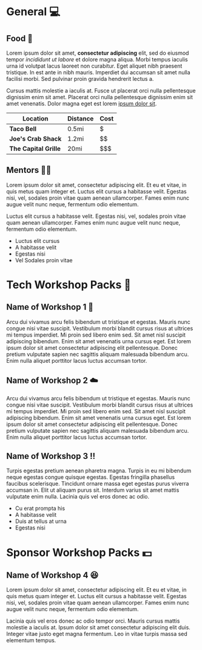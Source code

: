 # General 💻

## Food 🌮

Lorem ipsum dolor sit amet, **consectetur adipiscing** elit, sed do eiusmod tempor *incididunt ut labore* et dolore magna aliqua. Morbi tempus iaculis urna id volutpat lacus laoreet non curabitur. Eget aliquet nibh praesent tristique. In est ante in nibh mauris. Imperdiet dui accumsan sit amet nulla facilisi morbi. Sed pulvinar proin gravida hendrerit lectus a.

Cursus mattis molestie a iaculis at. Fusce ut placerat orci nulla pellentesque dignissim enim sit amet. Placerat orci nulla pellentesque dignissim enim sit amet venenatis. Dolor magna eget est lorem [ipsum dolor sit](https://github.com/acmutd/hackportal).

| Location               | Distance | Cost |
|------------------------|----------|------|
| **Taco Bell**          | 0.5mi    | $    |
| **Joe's Crab Shack**   | 1.2mi    | $$   |
| **The Capital Grille** | 20mi     | $$$  |

## Mentors 🧑‍🏫

Lorem ipsum dolor sit amet, consectetur adipiscing elit. Et eu et vitae, in quis metus quam integer et. Luctus elit cursus a habitasse velit. Egestas nisi, vel, sodales proin vitae quam aenean ullamcorper. Fames enim nunc augue velit nunc neque, fermentum odio elementum.

Luctus elit cursus a habitasse velit. Egestas nisi, vel, sodales proin vitae quam aenean ullamcorper. Fames enim nunc augue velit nunc neque, fermentum odio elementum.

- Luctus elit cursus
- A habitasse velit
- Egestas nisi
- Vel Sodales proin vitae

# Tech Workshop Packs 🤖

## Name of Workshop 1 🛒

Arcu dui vivamus arcu felis bibendum ut tristique et egestas. Mauris nunc congue nisi vitae suscipit. Vestibulum morbi blandit cursus risus at ultrices mi tempus imperdiet. Mi proin sed libero enim sed. Sit amet nisl suscipit adipiscing bibendum. Enim sit amet venenatis urna cursus eget. Est lorem ipsum dolor sit amet consectetur adipiscing elit pellentesque. Donec pretium vulputate sapien nec sagittis aliquam malesuada bibendum arcu. Enim nulla aliquet porttitor lacus luctus accumsan tortor.

## Name of Workshop 2 ☁️

Arcu dui vivamus arcu felis bibendum ut tristique et egestas. Mauris nunc congue nisi vitae suscipit. Vestibulum morbi blandit cursus risus at ultrices mi tempus imperdiet. Mi proin sed libero enim sed. Sit amet nisl suscipit adipiscing bibendum. Enim sit amet venenatis urna cursus eget. Est lorem ipsum dolor sit amet consectetur adipiscing elit pellentesque. Donec pretium vulputate sapien nec sagittis aliquam malesuada bibendum arcu. Enim nulla aliquet porttitor lacus luctus accumsan tortor.

## Name of Workshop 3 ‼️

Turpis egestas pretium aenean pharetra magna. Turpis in eu mi bibendum neque egestas congue quisque egestas. Egestas fringilla phasellus faucibus scelerisque. Tincidunt ornare massa eget egestas purus viverra accumsan in. Elit ut aliquam purus sit. Interdum varius sit amet mattis vulputate enim nulla. Lacinia quis vel eros donec ac odio.

- Cu erat prompta his
- A habitasse velit
- Duis at tellus at urna
- Egestas nisi

# Sponsor Workshop Packs 💵

## Name of Workshop 4 😆

Lorem ipsum dolor sit amet, consectetur adipiscing elit. Et eu et vitae, in quis metus quam integer et. Luctus elit cursus a habitasse velit. Egestas nisi, vel, sodales proin vitae quam aenean ullamcorper. Fames enim nunc augue velit nunc neque, fermentum odio elementum.

Lacinia quis vel eros donec ac odio tempor orci. Mauris cursus mattis molestie a iaculis at. Ipsum dolor sit amet consectetur adipiscing elit duis. Integer vitae justo eget magna fermentum. Leo in vitae turpis massa sed elementum tempus.
